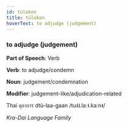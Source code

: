 ```yaml
---
id: tülokon
title: tülokon
hoverText: to adjudge (judgement)
---
```


### to adjudge (judgement)

**Part of Speech**: Verb

**Verb**: to adjudge/condemn

**Noun**: judgement/condemnation

**Modifier**: judgement-like/adjudication-related

Thai ตุลาการ dtù-laa-gaan /tu˨˩.laː˧.kaːn˧/

*Kra-Dai Language Family*